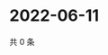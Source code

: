 # 2022-06-11

共 0 条

<!-- BEGIN WEIBO -->
<!-- 最后更新时间 Sat Jun 11 2022 14:01:51 GMT+0800 (China Standard Time) -->

<!-- END WEIBO -->

